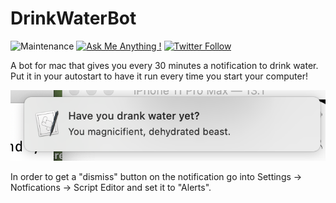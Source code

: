 # DrinkWaterBot

![Maintenance](https://img.shields.io/badge/Maintained%3F-yes-green.svg) [![Ask Me Anything !](https://img.shields.io/badge/Ask%20me-anything-1abc9c.svg)](http://www.matthiaszarzecki.com) [![Twitter Follow](https://img.shields.io/twitter/follow/icarustyler.svg?style=social&label=Follow)](https://twitter.com/matthias_code)

A bot for mac that gives you every 30 minutes a notification to drink water. Put it in your autostart to have it run every time you start your computer!

![Drink Water Bot Screenshot](drink_water_routine_screenshot.png)

In order to get a "dismiss" button on the notification go into Settings -> Notfications -> Script Editor and set it to "Alerts".
